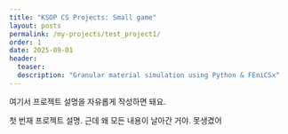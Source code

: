 ```yaml
---
title: "KSOP CS Projects: Small game"
layout: posts
permalink: /my-projects/test_project1/
order: 1
date: 2025-09-01
header:
  teaser:
  description: "Granular material simulation using Python & FEniCSx"
---
```


여기서 프로젝트 설명을 자유롭게 작성하면 돼요.

첫 번재 프로젝트 설명. 근데 왜 모든 내용이 날아간 거야. 못생겼어

